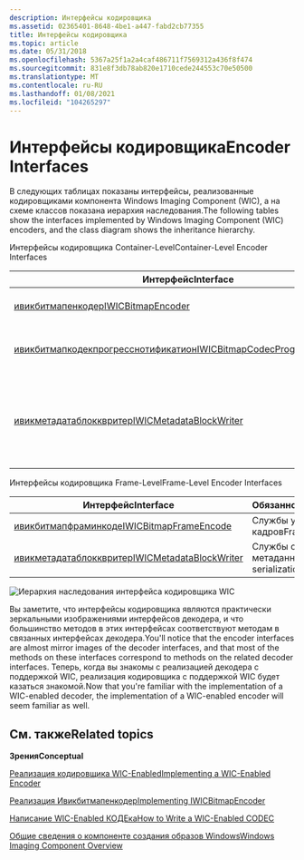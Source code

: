 ```yaml
---
description: Интерфейсы кодировщика
ms.assetid: 02365401-8648-4be1-a447-fabd2cb77355
title: Интерфейсы кодировщика
ms.topic: article
ms.date: 05/31/2018
ms.openlocfilehash: 5367a25f1a2a4caf486711f7569312a436f8f474
ms.sourcegitcommit: 831e8f3db78ab820e1710cede244553c70e50500
ms.translationtype: MT
ms.contentlocale: ru-RU
ms.lasthandoff: 01/08/2021
ms.locfileid: "104265297"
---
```

# <a name="encoder-interfaces"></a><span data-ttu-id="a037c-103">Интерфейсы кодировщика</span><span class="sxs-lookup"><span data-stu-id="a037c-103">Encoder Interfaces</span></span>


<span data-ttu-id="a037c-104">В следующих таблицах показаны интерфейсы, реализованные кодировщиками компонента Windows Imaging Component (WIC), а на схеме классов показана иерархия наследования.</span><span class="sxs-lookup"><span data-stu-id="a037c-104">The following tables show the interfaces implemented by Windows Imaging Component (WIC) encoders, and the class diagram shows the inheritance hierarchy.</span></span>

<span data-ttu-id="a037c-105">Интерфейсы кодировщика Container-Level</span><span class="sxs-lookup"><span data-stu-id="a037c-105">Container-Level Encoder Interfaces</span></span>



| <span data-ttu-id="a037c-106">Интерфейс</span><span class="sxs-lookup"><span data-stu-id="a037c-106">Interface</span></span>                                                                                       | <span data-ttu-id="a037c-107">Обязанности</span><span class="sxs-lookup"><span data-stu-id="a037c-107">Responsibilities</span></span>                             | <span data-ttu-id="a037c-108">Реализация</span><span class="sxs-lookup"><span data-stu-id="a037c-108">Implementation</span></span>                                                             |
|-------------------------------------------------------------------------------------------------|----------------------------------------------|----------------------------------------------------------------------------|
| [<span data-ttu-id="a037c-109">ивикбитмапенкодер</span><span class="sxs-lookup"><span data-stu-id="a037c-109">IWICBitmapEncoder</span></span>](-wic-imp-iwicbitmapencoder.md)                                             | <span data-ttu-id="a037c-110">Службы уровня контейнера</span><span class="sxs-lookup"><span data-stu-id="a037c-110">Container-level services</span></span>                     | <span data-ttu-id="a037c-111">Обязательно</span><span class="sxs-lookup"><span data-stu-id="a037c-111">Required</span></span>                                                                   |
| [<span data-ttu-id="a037c-112">ивикбитмапкодекпрогресснотификатион</span><span class="sxs-lookup"><span data-stu-id="a037c-112">IWICBitmapCodecProgressNotification</span></span>](-wic-imp-iwicbitmapcodecprogressnotification-encoder.md) | <span data-ttu-id="a037c-113">Уведомление о ходе выполнения & поддержка отмены</span><span class="sxs-lookup"><span data-stu-id="a037c-113">Progress notification & cancellation support</span></span> | <span data-ttu-id="a037c-114">Рекомендуется</span><span class="sxs-lookup"><span data-stu-id="a037c-114">Recommended</span></span>                                                                |
| [<span data-ttu-id="a037c-115">ивикметадатаблокквритер</span><span class="sxs-lookup"><span data-stu-id="a037c-115">IWICMetadataBlockWriter</span></span>](-wic-imp-iwicmetadatablockwriter.md)                                 | <span data-ttu-id="a037c-116">Службы сериализации метаданных</span><span class="sxs-lookup"><span data-stu-id="a037c-116">Metadata serialization services</span></span>              | <span data-ttu-id="a037c-117">Необязательный (требуется только для форматов, поддерживающих метаданные уровня контейнера)</span><span class="sxs-lookup"><span data-stu-id="a037c-117">Optional (Required only for formats that support container-level metadata)</span></span> |



 

<span data-ttu-id="a037c-118">Интерфейсы кодировщика Frame-Level</span><span class="sxs-lookup"><span data-stu-id="a037c-118">Frame-Level Encoder Interfaces</span></span>



| <span data-ttu-id="a037c-119">Интерфейс</span><span class="sxs-lookup"><span data-stu-id="a037c-119">Interface</span></span>                                                       | <span data-ttu-id="a037c-120">Обязанности</span><span class="sxs-lookup"><span data-stu-id="a037c-120">Responsibilities</span></span>                | <span data-ttu-id="a037c-121">Реализация</span><span class="sxs-lookup"><span data-stu-id="a037c-121">Implementation</span></span> |
|-----------------------------------------------------------------|---------------------------------|----------------|
| [<span data-ttu-id="a037c-122">ивикбитмапфраминкоде</span><span class="sxs-lookup"><span data-stu-id="a037c-122">IWICBitmapFrameEncode</span></span>](-wic-imp-iwicbitmapframeencode.md)     | <span data-ttu-id="a037c-123">Службы уровня кадров</span><span class="sxs-lookup"><span data-stu-id="a037c-123">Frame-level services</span></span>            | <span data-ttu-id="a037c-124">Обязательно</span><span class="sxs-lookup"><span data-stu-id="a037c-124">Required</span></span>       |
| [<span data-ttu-id="a037c-125">ивикметадатаблокквритер</span><span class="sxs-lookup"><span data-stu-id="a037c-125">IWICMetadataBlockWriter</span></span>](-wic-imp-iwicmetadatablockwriter.md) | <span data-ttu-id="a037c-126">Службы сериализации метаданных</span><span class="sxs-lookup"><span data-stu-id="a037c-126">Metadata serialization services</span></span> | <span data-ttu-id="a037c-127">Обязательно</span><span class="sxs-lookup"><span data-stu-id="a037c-127">Required</span></span>       |



 

![Иерархия наследования интерфейса кодировщика WIC](graphics/wicencoderinterfaces.png)

<span data-ttu-id="a037c-129">Вы заметите, что интерфейсы кодировщика являются практически зеркальными изображениями интерфейсов декодера, и что большинство методов в этих интерфейсах соответствуют методам в связанных интерфейсах декодера.</span><span class="sxs-lookup"><span data-stu-id="a037c-129">You'll notice that the encoder interfaces are almost mirror images of the decoder interfaces, and that most of the methods on these interfaces correspond to methods on the related decoder interfaces.</span></span> <span data-ttu-id="a037c-130">Теперь, когда вы знакомы с реализацией декодера с поддержкой WIC, реализация кодировщика с поддержкой WIC будет казаться знакомой.</span><span class="sxs-lookup"><span data-stu-id="a037c-130">Now that you're familiar with the implementation of a WIC-enabled decoder, the implementation of a WIC-enabled encoder will seem familiar as well.</span></span>

## <a name="related-topics"></a><span data-ttu-id="a037c-131">См. также</span><span class="sxs-lookup"><span data-stu-id="a037c-131">Related topics</span></span>

<dl> <dt>

<span data-ttu-id="a037c-132">**Зрения**</span><span class="sxs-lookup"><span data-stu-id="a037c-132">**Conceptual**</span></span>
</dt> <dt>

[<span data-ttu-id="a037c-133">Реализация кодировщика WIC-Enabled</span><span class="sxs-lookup"><span data-stu-id="a037c-133">Implementing a WIC-Enabled Encoder</span></span>](-wic-implementingwicencoder.md)
</dt> <dt>

[<span data-ttu-id="a037c-134">Реализация Ивикбитмапенкодер</span><span class="sxs-lookup"><span data-stu-id="a037c-134">Implementing IWICBitmapEncoder</span></span>](-wic-imp-iwicbitmapencoder.md)
</dt> <dt>

[<span data-ttu-id="a037c-135">Написание WIC-Enabled КОДЕка</span><span class="sxs-lookup"><span data-stu-id="a037c-135">How to Write a WIC-Enabled CODEC</span></span>](-wic-howtowriteacodec.md)
</dt> <dt>

[<span data-ttu-id="a037c-136">Общие сведения о компоненте создания образов Windows</span><span class="sxs-lookup"><span data-stu-id="a037c-136">Windows Imaging Component Overview</span></span>](-wic-about-windows-imaging-codec.md)
</dt> </dl>

 

 



